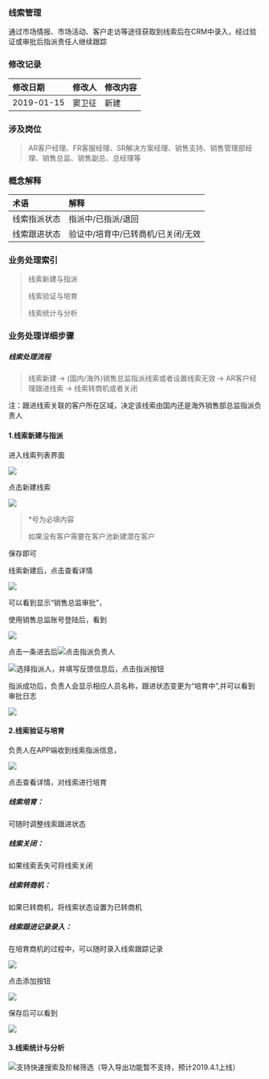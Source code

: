 ### 线索管理

通过市场情报、市场活动、客户走访等途径获取到线索后在CRM中录入，经过验证或审批后指派责任人继续跟踪

### 修改记录

| 修改日期 | 修改人 | 修改内容 |
| :--- | :--- | :--- |
| 2019-01-15 | 窦卫征 | 新建 |

### 涉及岗位

> AR客户经理、FR客服经理、SR解决方案经理、销售支持、销售管理部经理、销售总监、销售副总、总经理等

### 概念解释

| 术语 | 解释 |
| :--- | :--- |
| 线索指派状态 | 指派中/已指派/退回 |
| 线索跟进状态 | 验证中/培育中/已转商机/已关闭/无效 |

### 业务处理索引

> 线索新建与指派
>
> 线索验证与培育
>
> 线索统计与分析

### 业务处理详细步骤

##### 线索处理流程

> 线索新建 -&gt; \(国内/海外\)销售总监指派线索或者设置线索无效 -&gt; AR客户经理跟进线索 -&gt; 线索转商机或者关闭

注：跟进线索关联的客户所在区域，决定该线索由国内还是海外销售部总监指派负责人

#### 1.线索新建与指派

进入线索列表界面

![](/assets/xsxj28181.png)

点击新建线索

![](/assets/xjxs281011.png)

> \*号为必填内容
>
> 如果没有客户需要在客户池新建潜在客户

保存即可

线索新建后，点击查看详情

![](/assets/xsxqck1092.png)

可以看到显示“销售总监审批”，

使用销售总监账号登陆后，看到

![](/assets/xszjsplcq2881.png)

点击一条进去后![](/assets/xszpfzr281811.png)点击指派负责人

![](/assets/zpfzr1882.png)选择指派人，并填写反馈信息后，点击指派按钮

指派成功后，负责人会显示相应人员名称，跟进状态变更为“培育中”,并可以看到审批日志

![](/assets/xiansuozprz2881.png)

#### 2.线索验证与培育

负责人在APP端收到线索指派信息，

![](/assets/sdzpxx.png)

点击查看详情，对线索进行培育

##### 线索培育：

可随时调整线索跟进状态

##### 线索关闭：

如果线索丢失可将线索关闭

##### 线索转商机：

如果已转商机，将线索状态设置为已转商机

##### 线索跟进记录录入：

在培育商机的过程中，可以随时录入线索跟踪记录

![](/assets/xsgzjllr19281.png)

点击添加按钮

![](/assets/xjxsgzjllr281.png)

保存后可以看到

![](/assets/xsgzjl2881.png)

#### 3.线索统计与分析

![](/assets/xsdq2881811.png)支持快速搜索及阶梯筛选（导入导出功能暂不支持，预计2019.4.1上线）

